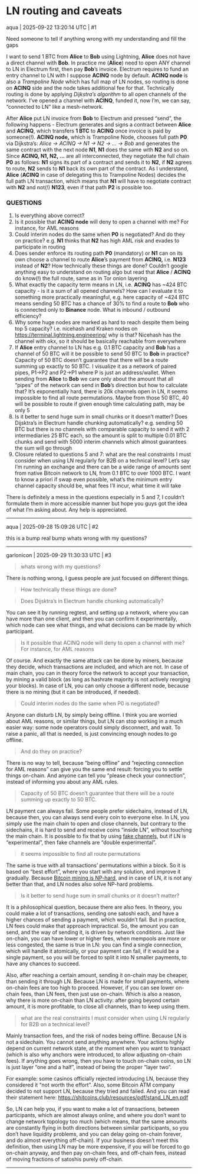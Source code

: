 # LN routing and caveats

aqua | 2025-09-22 13:20:14 UTC | #1

Need someone to tell if anything wrong with my understanding and fill the gaps

I want to send 1 BTC from **Alice** to **Bob** using Lightning, **Alice** does not have a direct channel with **Bob**. In practice me (**Alice**) need to open ANY channel to LN in Electrum first, then pay **Bob**’s invoice. Electrum requires to fund an entry channel to LN with I suppose **ACINQ** node by default. **ACINQ node** is also a *Trampoline Node* which has full map of LN nodes, so routing is done on **ACINQ** side and the node takes additional fee for that. Technically routing is done by applying *Dijkstra’s algorithm* to all open channels of the network. I’ve opened a channel with **ACINQ**, funded it, now I’m, we can say, “connected to LN” like a mesh-network.

After **Alice** put LN invoice from **Bob** to Electrum and pressed “send”, the following happens - Electrum generates and signs a contract between **Alice** and **ACINQ**, which transfers **1 BTC** to **ACINQ** once invoice is paid by someone(!). **ACINQ node,** which is Trampoline Node, chooses full path **P0** via Dijkstra’s: *Alice → ACINQ → N1 → N2 → … → Bob* and generates the same contract with the next node **N1**, **N1** does the same with **N2** and so on. Since **ACINQ, N1, N2, …** are all interconnected, they negotiate the full chain **P0** as follows: **N1** signs its part of a contract and sends it to **N2**, if **N2** agrees to route, **N2** sends to **N1** back its own part of the contract. As I understand, **Alice** (**ACINQ** in case of delegating this to Trampoline Nodes) decides the full path LN transaction, which means that **N1** will have to negotiate contract with **N2** and not(!) **N123**, even if that path **P2** is possible too.

### QUESTIONS

1. Is everything above correct?
2. Is it possible that **ACINQ node** will deny to open a channel with me? For instance, for AML reasons
3. Could interim nodes do the same when **P0** is negotiated? And do they on practice? e.g. **N1** thinks that **N2** has high AML risk and evades to participate in routing
4. Does sender enforce its routing path **P0** (mandatory) or **N1** can on its own choose a channel to route **Alice**’s payment from **ACINQ,** i.e. **N123** instead of **N2**? How technically these things are done? Couldn’t google anything easy to understand on routing algo but read that **Alice** / **ACINQ** do know(!) the full route, same as in Tor onion layering
5. What exactly the capacity term means in LN, i.e. **ACINQ** has \~424 BTC capacity - is it a sum of all opened channels? How can I evaluate it to something more practically meaningful, e.g. here capacity of \~424 BTC means sending 50 BTC has a chance of 30% to find a route to **Bob** who is connected only to **Binance** node. What is inbound / outbound efficiency?
6. Why some huge nodes are marked as hard to reach despite them being top 5 capacity? i.e. nicehash and Kraken nodes on https://terminal.lightning.engineering/ why is that? Nicehash has the channel with okx, so it should be basically reachable from everywhere
7. If **Alice** entry channel to LN has e.g. 0.1 BTC capacity and **Bob** has a channel of 50 BTC will it be possible to send 50 BTC to **Bob** in practice? Capacity of 50 BTC doesn’t guarantee that there will be a route summing up exactly to 50 BTC. I visualize it as a network of paired pipes, P1→P2 and P2→P1 where P is just an address/wallet. When sending from **Alice** to **Bob** we care only about the amount that all “pipes” of the network can send in **Bob**’s direction but how to calculate that? It’s exponentially hard, there is 20k channels open in LN, it seems impossible to find all route permutations. Maybe from those 50 BTC, 40 will be possible to route if given enough time calculating path, may be only 5
8. Is it better to send huge sum in small chunks or it doesn’t matter? Does Dijsktra’s in Electrum handle chunking automatically? e.g. sending 50 BTC but there is no channels with comparable capacity to send it with 2 intermediaries 25 BTC each, so the amount is split to multiple 0.01 BTC chunks and send with 5000 interim channels which almost guarantees the sum will go through
9. Closure related to questions 5 and 7: what are the real constraints I must consider when using LN regularly for B2B on a technical level? Let’s say I’m running an exchange and there can be a wide range of amounts sent from native Bitcoin network to LN, from 0.1 BTC to over 1000 BTC. I want to know a priori if swap even possible, what’s the minimum entry channel capacity should be, what fees I’ll incur, what time it will take

There is definitely a mess in the questions especially in 5 and 7, I couldn’t formulate them in more accessible manner but hope you guys got the idea of what I’m asking about. Any help is appreciated.

-------------------------

aqua | 2025-09-28 15:09:26 UTC | #2

this is a bump
real bump
whats wrong with my questions?

-------------------------

garlonicon | 2025-09-29 11:30:33 UTC | #3

> whats wrong with my questions?

There is nothing wrong, I guess people are just focused on different things.

> How technically these things are done?

> Does Dijsktra’s in Electrum handle chunking automatically?

You can see it by running regtest, and setting up a network, where you can have more than one client, and then you can confirm it experimentally, which node can see what things, and what decisions can be made by which participant.

> Is it possible that ACINQ node will deny to open a channel with me? For instance, for AML reasons

Of course. And exactly the same attack can be done by miners, because they decide, which transactions are included, and which are not. In case of main chain, you can in theory force the network to accept your transaction, by mining a valid block (as long as hashrate majority is not actively reorging your blocks). In case of LN, you can only choose a different node, because there is no mining (but it can be introduced, if needed).

> Could interim nodes do the same when P0 is negotiated?

Anyone can disturb LN, by simply being offline. I think you are worried about AML reasons, or similar things, but LN can stop working in a much easier way: some node operators could simply disconnect, and wait. To raise a panic, all that is needed, is just convincing enough nodes to go offline.

> And do they on practice?

There is no way to tell, because “being offline” and “rejecting connection for AML reasons” can give you the same end result: forcing you to settle things on-chain. And anyone can tell you “please check your connection”, instead of informing you about any AML rules.

> Capacity of 50 BTC doesn’t guarantee that there will be a route summing up exactly to 50 BTC.

LN payment can always fail. Some people prefer sidechains, instead of LN, because then, you can always send every coin to everyone else. In LN, you simply use the main chain to open and close channels, but contrary to the sidechains, it is hard to send and receive coins “inside LN”, without touching the main chain. It is possible to fix that by using [fake channels](https://petertodd.org/2025/fake-channels-and-rgb-lightning), but if LN is “experimental”, then fake channels are “double experimental”.

> it seems impossible to find all route permutations

The same is true with all transactions’ permutations within a block. So it is based on “best effort”, where you start with any solution, and improve it gradually. Because [Bitcoin mining is NP-hard](https://blog.citp.princeton.edu/2014/10/27/bitcoin-mining-is-np-hard/), and in case of LN, it is not any better than that, and LN nodes also solve NP-hard problems.

> Is it better to send huge sum in small chunks or it doesn’t matter?

It is a philosophical question, because there are also fees. In theory, you could make a lot of transactions, sending one satoshi each, and have a higher chances of sending a payment, which wouldn’t fail. But in practice, LN fees could make that approach impractical. So, the amount you can send, and the way of sending it, is driven by network conditions. Just like on-chain, you can have lower or higher fees, when mempools are more or less congested, the same is true in LN: you can find a single connection, which will handle it atomically, or your payment can fail, if it would be a single payment, so you will be forced to split it into N smaller payments, to have any chances to succeed.

Also, after reaching a certain amount, sending it on-chain may be cheaper, than sending it through LN. Because LN is made for small payments, where on-chain fees are too high to proceed. However, if you can see lower on-chain fees, than LN fees, then just use on-chain. Which is also a reason, why there is more on-chain than LN activity: after going beyond certain amount, it is more profitable, to close all channels, than to keep using them.

> what are the real constraints I must consider when using LN regularly for B2B on a technical level?

Mainly transaction fees, and the risk of nodes being offline. Because LN is not a sidechain. You cannot send anything anywhere. Your actions highly depend on current network state, at the moment when you want to transact (which is also why anchors were introduced, to allow adjusting on-chain fees). If anything goes wrong, then you have to touch on-chain coins, so LN is just layer “one and a half”, instead of being the proper “layer two”.

For example: some casinos officially rejected introducing LN, because they considered it “not worth the effort”. Also, some Bitcoin ATM company decided to not support LN, because they tried and failed. And you can read their statement here: https://shitcoins.club/resources/pdf/stand_LN_en.pdf

So, LN can help you, if you want to make a lot of transactions, between participants, which are almost always online, and where you don’t want to change network topology too much (which means, that the same amounts are constantly flying in both directions between similar participants, so you don’t have liquidity problems, and you can delay going on-chain forever, and do almost everything off-chain). If your business doesn’t meet this definition, then using LN may be more expensive, if you will be forced to go on-chain anyway, and then pay on-chain fees, and off-chain fees, instead of moving fractions of satoshis purely off-chain.

-------------------------

